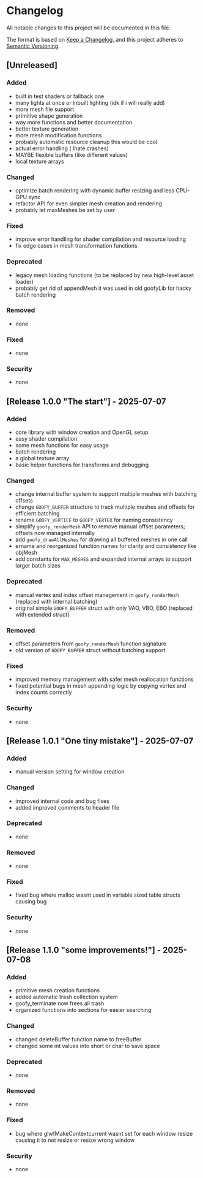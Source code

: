 # Changelog

All notable changes to this project will be documented in this file.

The format is based on [Keep a Changelog](https://keepachangelog.com/en/1.1.0/),
and this project adheres to [Semantic Versioning](https://semver.org/spec/v2.0.0.html).

## [Unreleased]

### Added
- built in test shaders or fallback one
- many lights at once or inbuilt lighting (idk if i will really add)
- more mesh file support
- primitive shape generation
- way more functions and better documentation
- better texture generation
- more mesh modification functions
- probably automatic resource cleanup this would be cool
- actual error handling ( Ihate crashes)
- MAYBE flexible buffers (like different values)
- local texture arrays

### Changed
- optimize batch rendering with dynamic buffer resizing and less CPU-GPU sync
- refactor API for even simpler mesh creation and rendering
- probably let maxMeshes be set by user

### Fixed
- improve error handling for shader compilation and resource loading
- fix edge cases in mesh transformation functions

### Deprecated
- legacy mesh loading functions (to be replaced by new high-level asset loader)
- probably get rid of appendMesh it was used in old goofyLib for hacky batch rendering

### Removed
- none

### Fixed
- none

### Security
- none


## [Release 1.0.0 "The start"] - 2025-07-07

### Added
- core library with window creation and OpenGL setup
- easy shader compilation
- some mesh functions for easy usage
- batch rendering
- a global texture array
- basic helper functions for transforms and debugging

### Changed
- change internal buffer system to support multiple meshes with batching offsets
- change `GOOFY_BUFFER` structure to track multiple meshes and offsets for efficient batching
- rename `GOOFY_VERTICE` to `GOOFY_VERTEX` for naming consistency
- simplify `goofy_renderMesh` API to remove manual offset parameters; offsets now managed internally
- add `goofy_drawAllMeshes` for drawing all buffered meshes in one call
- ername and reorganized function names for clarity and consistency like objMesh
- add constants for `MAX_MESHES` and expanded internal arrays to support larger batch sizes

### Deprecated
- manual vertex and index offset management in `goofy_renderMesh` (replaced with internal batching)
- original simple `GOOFY_BUFFER` struct with only VAO, VBO, EBO (replaced with extended struct)

### Removed
- offset parameters from `goofy_renderMesh` function signature
- old version of `GOOFY_BUFFER` struct without batching support

### Fixed
- improved memory management with safer mesh reallocation functions
- fixed potential bugs in mesh appending logic by copying vertex and index counts correctly

### Security
- none

## [Release 1.0.1 "One tiny mistake"] - 2025-07-07

### Added
- manual version setting for window creation

### Changed
- improved internal code and bug fixes
- added improved comments to header file

### Deprecated
- none

### Removed
- none

### Fixed
- fixed bug where malloc wasnt used in variable sized table structs causing bug

### Security
- none

## [Release 1.1.0 "some improvements!"] - 2025-07-08

### Added
- primitive mesh creation functions
- added automatic trash collection system
- goofy_terminate now frees all trash
- organized functions into sections for easier searching

### Changed
- changed deleteBuffer function name to freeBuffer
- changed some int values into short or char to save space

### Deprecated
- none

### Removed
- none

### Fixed
- bug where glwfMakeContextcurrent wasnt set for each window resize causing it to not resize or resize wrong window

### Security
- none
